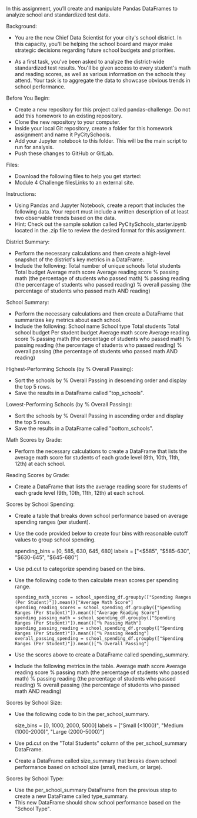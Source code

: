 In this assignment, you’ll create and manipulate Pandas DataFrames to analyze school and standardized test data.

Background:
- You are the new Chief Data Scientist for your city's school district. In this capacity, you'll be helping the school board and mayor make strategic decisions regarding future school budgets and priorities.

- As a first task, you've been asked to analyze the district-wide standardized test results. You'll be given access to every student's math and reading scores, as well as various information on the schools they attend. Your task is to aggregate the data to showcase obvious trends in school performance.

Before You Begin:
- Create a new repository for this project called pandas-challenge. Do not add this homework to an existing repository.
- Clone the new repository to your computer.
- Inside your local Git repository, create a folder for this homework assignment and name it PyCitySchools.
- Add your Jupyter notebook to this folder. This will be the main script to run for analysis.
- Push these changes to GitHub or GitLab.

Files:
- Download the following files to help you get started:
- Module 4 Challenge filesLinks to an external site.

Instructions:
- Using Pandas and Jupyter Notebook, create a report that includes the following data. Your report must include a written description of at least two observable trends based on the data.
- Hint: Check out the sample solution called PyCitySchools_starter.ipynb located in the .zip file to review the desired format for this assignment.

District Summary:
- Perform the necessary calculations and then create a high-level snapshot of the district's key metrics in a DataFrame.
- Include the following:
Total number of unique schools
Total students
Total budget
Average math score
Average reading score
% passing math (the percentage of students who passed math)
% passing reading (the percentage of students who passed reading)
% overall passing (the percentage of students who passed math AND reading)

School Summary:
- Perform the necessary calculations and then create a DataFrame that summarizes key metrics about each school.
- Include the following:
School name
School type
Total students
Total school budget
Per student budget
Average math score
Average reading score
% passing math (the percentage of students who passed math)
% passing reading (the percentage of students who passed reading)
% overall passing (the percentage of students who passed math AND reading)

Highest-Performing Schools (by % Overall Passing):
- Sort the schools by % Overall Passing in descending order and display the top 5 rows.
- Save the results in a DataFrame called "top_schools".

Lowest-Performing Schools (by % Overall Passing):
- Sort the schools by % Overall Passing in ascending order and display the top 5 rows.
- Save the results in a DataFrame called "bottom_schools".

Math Scores by Grade:
- Perform the necessary calculations to create a DataFrame that lists the average math score for students of each grade level (9th, 10th, 11th, 12th) at each school.

Reading Scores by Grade:
- Create a DataFrame that lists the average reading score for students of each grade level (9th, 10th, 11th, 12th) at each school.

Scores by School Spending:
- Create a table that breaks down school performance based on average spending ranges (per student).
- Use the code provided below to create four bins with reasonable cutoff values to group school spending.

    spending_bins = [0, 585, 630, 645, 680]
    labels = ["<$585", "$585-630", "$630-645", "$645-680"]
    
- Use pd.cut to categorize spending based on the bins.
- Use the following code to then calculate mean scores per spending range.

      spending_math_scores = school_spending_df.groupby(["Spending Ranges (Per Student)"]).mean()["Average Math Score"]
      spending_reading_scores = school_spending_df.groupby(["Spending Ranges (Per Student)"]).mean()["Average Reading Score"]
      spending_passing_math = school_spending_df.groupby(["Spending Ranges (Per Student)"]).mean()["% Passing Math"]
      spending_passing_reading = school_spending_df.groupby(["Spending Ranges (Per Student)"]).mean()["% Passing Reading"]
      overall_passing_spending = school_spending_df.groupby(["Spending Ranges (Per Student)"]).mean()["% Overall Passing"]
    
- Use the scores above to create a DataFrame called spending_summary.
- Include the following metrics in the table.
Average math score
Average reading score
% passing math (the percentage of students who passed math)
% passing reading (the percentage of students who passed reading)
% overall passing (the percentage of students who passed math AND reading)

Scores by School Size:
- Use the following code to bin the per_school_summary.

    size_bins = [0, 1000, 2000, 5000]
    labels = ["Small (<1000)", "Medium (1000-2000)", "Large (2000-5000)"]
  
- Use pd.cut on the "Total Students" column of the per_school_summary DataFrame.
- Create a DataFrame called size_summary that breaks down school performance based on school size (small, medium, or large).

Scores by School Type:
- Use the per_school_summary DataFrame from the previous step to create a new DataFrame called type_summary.
- This new DataFrame should show school performance based on the "School Type".
